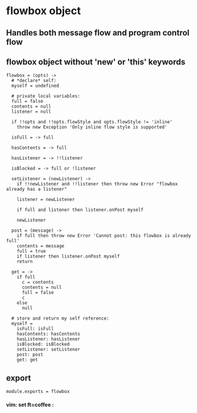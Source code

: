 # flowbox object

## Handles both message flow and program control flow

## flowbox object without 'new' or 'this' keywords

    flowbox = (opts) ->
      # *declare* self:
      myself = undefined

      # private local variables:
      full = false
      contents = null
      listener = null

      if !!opts and !!opts.flowStyle and opts.flowStyle != 'inline'
        throw new Exception 'Only inline flow style is supported'

      isFull = -> full

      hasContents = -> full

      hasListener = -> !!listener

      isBlocked = -> full or !listener

      setListener = (newListener) ->
        if !!newListener and !!listener then throw new Error "flowbox already has a listener"

        listener = newListener

        if full and listener then listener.onPost myself

        newListener

      post = (message) ->
        if full then throw new Error 'Cannot post: this flowbox is already full'
        contents = message
        full = true
        if listener then listener.onPost myself
        return

      get = ->
        if full
          c = contents
          contents = null
          full = false
          c
        else
          null

      # store and return my self reference:
      myself =
        isFull: isFull
        hasContents: hasContents
        hasListener: hasListener
        isBlocked: isBlocked
        setListener: setListener
        post: post
        get: get

## export

    module.exports = flowbox

#### vim: set ft=coffee :

